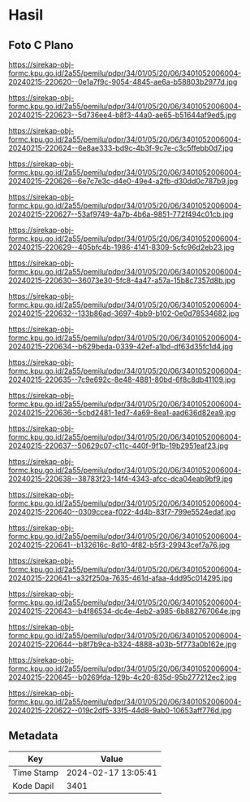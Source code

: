 # Hasil

## Foto C Plano

https://sirekap-obj-formc.kpu.go.id/2a55/pemilu/pdpr/34/01/05/20/06/3401052006004-20240215-220620--0e1a7f9c-9054-4845-ae6a-b58803b2977d.jpg

https://sirekap-obj-formc.kpu.go.id/2a55/pemilu/pdpr/34/01/05/20/06/3401052006004-20240215-220623--5d736ee4-b8f3-44a0-ae65-b51644af9ed5.jpg

https://sirekap-obj-formc.kpu.go.id/2a55/pemilu/pdpr/34/01/05/20/06/3401052006004-20240215-220624--6e8ae333-bd9c-4b3f-9c7e-c3c5ffebb0d7.jpg

https://sirekap-obj-formc.kpu.go.id/2a55/pemilu/pdpr/34/01/05/20/06/3401052006004-20240215-220626--6e7c7e3c-d4e0-49e4-a2fb-d30dd0c787b9.jpg

https://sirekap-obj-formc.kpu.go.id/2a55/pemilu/pdpr/34/01/05/20/06/3401052006004-20240215-220627--53af9749-4a7b-4b6a-9851-772f494c01cb.jpg

https://sirekap-obj-formc.kpu.go.id/2a55/pemilu/pdpr/34/01/05/20/06/3401052006004-20240215-220629--405bfc4b-1986-4141-8309-5cfc96d2eb23.jpg

https://sirekap-obj-formc.kpu.go.id/2a55/pemilu/pdpr/34/01/05/20/06/3401052006004-20240215-220630--36073e30-5fc8-4a47-a57a-15b8c7357d8b.jpg

https://sirekap-obj-formc.kpu.go.id/2a55/pemilu/pdpr/34/01/05/20/06/3401052006004-20240215-220632--133b86ad-3697-4bb9-b102-0e0d78534682.jpg

https://sirekap-obj-formc.kpu.go.id/2a55/pemilu/pdpr/34/01/05/20/06/3401052006004-20240215-220634--b629beda-0339-42ef-a1bd-df63d35fc1d4.jpg

https://sirekap-obj-formc.kpu.go.id/2a55/pemilu/pdpr/34/01/05/20/06/3401052006004-20240215-220635--7c9e692c-8e48-4881-80bd-6f8c8db41109.jpg

https://sirekap-obj-formc.kpu.go.id/2a55/pemilu/pdpr/34/01/05/20/06/3401052006004-20240215-220636--5cbd2481-1ed7-4a69-8ea1-aad636d82ea9.jpg

https://sirekap-obj-formc.kpu.go.id/2a55/pemilu/pdpr/34/01/05/20/06/3401052006004-20240215-220637--50629c07-c11c-440f-9f1b-19b2951eaf23.jpg

https://sirekap-obj-formc.kpu.go.id/2a55/pemilu/pdpr/34/01/05/20/06/3401052006004-20240215-220638--38783f23-14f4-4343-afcc-dca04eab9bf9.jpg

https://sirekap-obj-formc.kpu.go.id/2a55/pemilu/pdpr/34/01/05/20/06/3401052006004-20240215-220640--0309ccea-f022-4d4b-83f7-799e5524edaf.jpg

https://sirekap-obj-formc.kpu.go.id/2a55/pemilu/pdpr/34/01/05/20/06/3401052006004-20240215-220641--b132616c-8d10-4f82-b5f3-29943cef7a76.jpg

https://sirekap-obj-formc.kpu.go.id/2a55/pemilu/pdpr/34/01/05/20/06/3401052006004-20240215-220641--a32f250a-7635-461d-afaa-4dd95c014295.jpg

https://sirekap-obj-formc.kpu.go.id/2a55/pemilu/pdpr/34/01/05/20/06/3401052006004-20240215-220643--b4f86534-dc4e-4eb2-a985-6b882767064e.jpg

https://sirekap-obj-formc.kpu.go.id/2a55/pemilu/pdpr/34/01/05/20/06/3401052006004-20240215-220644--b8f7b9ca-b324-4888-a03b-5f773a0b162e.jpg

https://sirekap-obj-formc.kpu.go.id/2a55/pemilu/pdpr/34/01/05/20/06/3401052006004-20240215-220645--b0269fda-129b-4c20-835d-95b277212ec2.jpg

https://sirekap-obj-formc.kpu.go.id/2a55/pemilu/pdpr/34/01/05/20/06/3401052006004-20240215-220622--019c2df5-33f5-44d8-9ab0-10653aff776d.jpg


## Metadata

| Key        | Value               |
| ---------- | ------------------- |
| Time Stamp | 2024-02-17 13:05:41 |
| Kode Dapil | 3401                |




